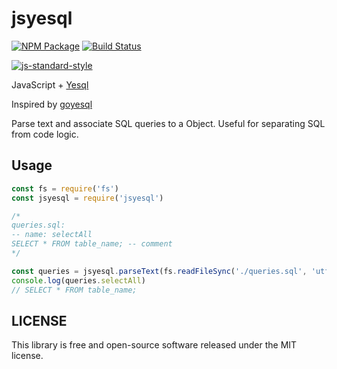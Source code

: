 # jsyesql

[![NPM Package](https://img.shields.io/npm/v/jsyesql.svg?style=flat-square)](https://www.npmjs.org/package/jsyesql) [![Build Status](https://img.shields.io/travis/fanatid/jsyesql.svg?branch=master&style=flat-square)](https://travis-ci.org/fanatid/jsyesql)

[![js-standard-style](https://cdn.rawgit.com/feross/standard/master/badge.svg)](https://github.com/feross/standard)

JavaScript + [Yesql](https://github.com/krisajenkins/yesql)

Inspired by [goyesql](https://github.com/nleof/goyesql)

Parse text and associate SQL queries to a Object. Useful for separating SQL from code logic.

## Usage

```js
const fs = require('fs')
const jsyesql = require('jsyesql')

/*
queries.sql:
-- name: selectAll
SELECT * FROM table_name; -- comment
*/

const queries = jsyesql.parseText(fs.readFileSync('./queries.sql', 'utf8'))
console.log(queries.selectAll)
// SELECT * FROM table_name;
```

## LICENSE

This library is free and open-source software released under the MIT license.
